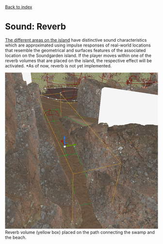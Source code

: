 [Back to index](Soundgarden_Documentation.md)

# Sound: Reverb

[The different areas on the island](Gameplay_Map.md) have distinctive sound characteristics which are approximated using impulse responses of real-world locations that resemble the geometrical and surfaces features of the associated location on the Soundgarden island. If the player moves within one of the reverb volumes that are placed on the island, the respective effect will be activated. *As of now, reverb is not yet implemented.

![](attachments/Pasted%20image%2020240429231944.png)
Reverb volume (yellow box) placed on the path connecting the swamp and the beach.
